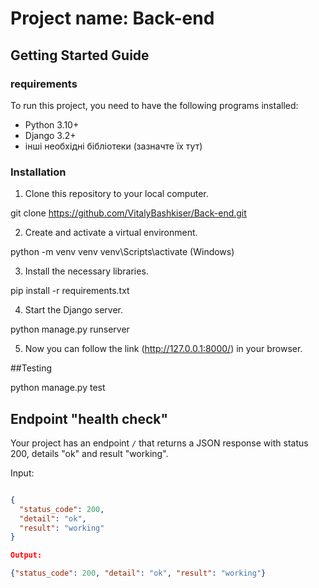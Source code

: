 # Project name: Back-end


## Getting Started Guide


### requirements

To run this project, you need to have the following programs installed:

- Python 3.10+
- Django 3.2+
- інші необхідні бібліотеки (зазначте їх тут)

### Installation

1. Clone this repository to your local computer.

git clone https://github.com/VitalyBashkiser/Back-end.git


2. Create and activate a virtual environment.

python -m venv venv
venv\Scripts\activate (Windows)


3. Install the necessary libraries.

pip install -r requirements.txt


4. Start the Django server.

python manage.py runserver

5. Now you can follow the link (http://127.0.0.1:8000/) in your browser.


##Testing

python manage.py test


## Endpoint "health check"

Your project has an endpoint `/` that returns a JSON response with status 200, details "ok" and result "working".

Input:
```json

{
  "status_code": 200,
  "detail": "ok",
  "result": "working"
}

Output:

{"status_code": 200, "detail": "ok", "result": "working"}

